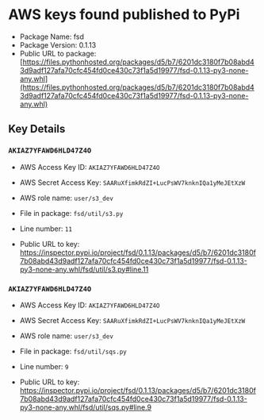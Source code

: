 # AWS keys found published to PyPi

* Package Name: fsd
* Package Version: 0.1.13
* Public URL to package: [https://files.pythonhosted.org/packages/d5/b7/6201dc3180f7b08abd43d9adf127afa70cfc454fd0ce430c73f1a5d19977/fsd-0.1.13-py3-none-any.whl](https://files.pythonhosted.org/packages/d5/b7/6201dc3180f7b08abd43d9adf127afa70cfc454fd0ce430c73f1a5d19977/fsd-0.1.13-py3-none-any.whl)

## Key Details

### `AKIAZ7YFAWD6HLD47Z4O`

* AWS Access Key ID: `AKIAZ7YFAWD6HLD47Z4O`
* AWS Secret Access Key: `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` 
* AWS role name: `user/s3_dev`
* File in package: `fsd/util/s3.py`
* Line number: `11`

* Public URL to key: https://inspector.pypi.io/project/fsd/0.1.13/packages/d5/b7/6201dc3180f7b08abd43d9adf127afa70cfc454fd0ce430c73f1a5d19977/fsd-0.1.13-py3-none-any.whl/fsd/util/s3.py#line.11



### `AKIAZ7YFAWD6HLD47Z4O`

* AWS Access Key ID: `AKIAZ7YFAWD6HLD47Z4O`
* AWS Secret Access Key: `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` 
* AWS role name: `user/s3_dev`
* File in package: `fsd/util/sqs.py`
* Line number: `9`

* Public URL to key: https://inspector.pypi.io/project/fsd/0.1.13/packages/d5/b7/6201dc3180f7b08abd43d9adf127afa70cfc454fd0ce430c73f1a5d19977/fsd-0.1.13-py3-none-any.whl/fsd/util/sqs.py#line.9


